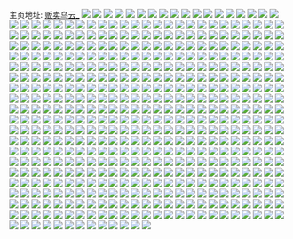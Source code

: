 主页地址: [贩卖乌云_](https://weibo.com/u/3824488824) 
![](https://wx4.sinaimg.cn/mw2000/e3f51178ly1h9l1xpzf3jj22c02c0qv6.jpg) 
![](https://wx4.sinaimg.cn/mw2000/e3f51178ly1h9l1xvq834j22c0340qv7.jpg) 
![](https://wx4.sinaimg.cn/mw2000/e3f51178ly1h9l84p3a1zj21o0280b29.jpg) 
![](https://wx4.sinaimg.cn/mw2000/e3f51178ly1h9bg2hauzcj21o0280kjl.jpg) 
![](https://wx4.sinaimg.cn/mw2000/e3f51178ly1h9bg2fwe7oj21o0280hdt.jpg) 
![](https://wx4.sinaimg.cn/mw2000/e3f51178ly1h989059ixij20u0140qea.jpg) 
![](https://wx4.sinaimg.cn/mw2000/e3f51178ly1h98907r7qaj22462tkhdv.jpg) 
![](https://wx4.sinaimg.cn/mw2000/e3f51178ly1h9890a0rxbj22c0340b2b.jpg) 
![](https://wx4.sinaimg.cn/mw2000/e3f51178ly1h9890ywzmkj22c0340e83.jpg) 
![](https://wx4.sinaimg.cn/mw2000/e3f51178ly1h9890x0booj20u01hch1l.jpg) 
![](https://wx4.sinaimg.cn/mw2000/e3f51178ly1h9896hztj0j22dc35su0y.jpg) 
![](https://wx4.sinaimg.cn/mw2000/e3f51178ly1h9895y2n9lj22c0340npf.jpg) 
![](https://wx4.sinaimg.cn/mw2000/e3f51178ly1h989ae6ytlj21o01o0e81.jpg) 
![](https://wx4.sinaimg.cn/mw2000/e3f51178ly1h93mwhxnmbj20u01hcgs7.jpg) 
![](https://wx4.sinaimg.cn/mw2000/e3f51178ly1h8lr9dwqh5j21ck1sox40.jpg) 
![](https://wx4.sinaimg.cn/mw2000/e3f51178ly1h8lr9fd9zvj21lc24gqv5.jpg) 
![](https://wx4.sinaimg.cn/mw2000/e3f51178ly1h8lr9d4oh6j22dc35se83.jpg) 
![](https://wx4.sinaimg.cn/mw2000/e3f51178ly1h8d4y6sxtkj223c2sgkjm.jpg) 
![](https://wx4.sinaimg.cn/mw2000/e3f51178ly1h8d4xwq4icj22362s8qv6.jpg) 
![](https://wx4.sinaimg.cn/mw2000/e3f51178ly1h8d4yj6uulj21o0280x6p.jpg) 
![](https://wx4.sinaimg.cn/mw2000/e3f51178ly1h8d4y52gi0j2140140aku.jpg) 
![](https://wx4.sinaimg.cn/mw2000/e3f51178ly1h8d4y5evycj20zo0zowlm.jpg) 
![](https://wx4.sinaimg.cn/mw2000/e3f51178ly1h6cjauxv38j23401r0x6p.jpg) 
![](https://wx4.sinaimg.cn/mw2000/e3f51178ly1h5mrefxcpqj22c03401ky.jpg) 
![](https://wx4.sinaimg.cn/mw2000/e3f51178ly1h5mrei43l8j21o01o04qp.jpg) 
![](https://wx4.sinaimg.cn/mw2000/e3f51178ly1h54d66y4pjj20md13sgzd.jpg) 
![](https://wx4.sinaimg.cn/mw2000/e3f51178ly1h54d67mhedj21r03404qq.jpg) 
![](https://wx4.sinaimg.cn/mw2000/e3f51178ly1h4vzz0sxoxj20q61id47s.jpg) 
![](https://wx4.sinaimg.cn/mw2000/e3f51178ly1h4vzz4zjhqj20qe13fag6.jpg) 
![](https://wx4.sinaimg.cn/mw2000/e3f51178ly1h4novh1q21j20u00u0taf.jpg) 
![](https://wx4.sinaimg.cn/mw2000/e3f51178ly1h3vw2kmycqj22312s34qp.jpg) 
![](https://wx4.sinaimg.cn/mw2000/e3f51178ly1h3q4rczaoyj21o01o0atc.jpg) 
![](https://wx4.sinaimg.cn/mw2000/e3f51178ly1h3q4rd8yx8j21o01o0e2v.jpg) 
![](https://wx4.sinaimg.cn/mw2000/e3f51178ly1h3q4rdksrhj21o01o04k1.jpg) 
![](https://wx4.sinaimg.cn/mw2000/e3f51178ly1h3q4rcpqj1j21o01o07mf.jpg) 
![](https://wx4.sinaimg.cn/mw2000/e3f51178ly1h3keeiryulj20zg1banl9.jpg) 
![](https://wx4.sinaimg.cn/mw2000/e3f51178ly1h3keldyhpsj23402c0u0z.jpg) 
![](https://wx4.sinaimg.cn/mw2000/e3f51178ly1h3kerj6onpj20zf0zg7l0.jpg) 
![](https://wx4.sinaimg.cn/mw2000/e3f51178ly1h29280m88rj21o0280kjl.jpg) 
![](https://wx4.sinaimg.cn/mw2000/e3f51178ly1h2927yq4qsj21o0280kjl.jpg) 
![](https://wx4.sinaimg.cn/mw2000/e3f51178ly1h29282cphfj21o0280kjl.jpg) 
![](https://wx4.sinaimg.cn/mw2000/e3f51178ly1h1htilsalyj20x510ak9n.jpg) 
![](https://wx4.sinaimg.cn/mw2000/e3f51178ly1h1htikekjzj21di1u0u0x.jpg) 
![](https://wx4.sinaimg.cn/mw2000/e3f51178ly1h1il2p2m0uj21gd1xuqv5.jpg) 
![](https://wx4.sinaimg.cn/mw2000/e3f51178ly1h1fd9c5mfhj20sc0scn4a.jpg) 
![](https://wx4.sinaimg.cn/mw2000/e3f51178ly1h0t6oeameej20ty10qwzo.jpg) 
![](https://wx4.sinaimg.cn/mw2000/e3f51178ly1gzsibax7lej21o0280x6p.jpg) 
![](https://wx4.sinaimg.cn/mw2000/e3f51178ly1gzsib9hgdmj21o0280qv5.jpg) 
![](https://wx4.sinaimg.cn/mw2000/e3f51178ly1gzothf9701j21o0280x6p.jpg) 
![](https://wx4.sinaimg.cn/mw2000/e3f51178ly1gzlm7h85w8j22c02c0kjm.jpg) 
![](https://wx4.sinaimg.cn/mw2000/e3f51178ly1gzlm7in7ylj22c02c24qp.jpg) 
![](https://wx4.sinaimg.cn/mw2000/e3f51178ly1gzlm7l4sqsj22c0340x6q.jpg) 
![](https://wx4.sinaimg.cn/mw2000/e3f51178ly1gzlm7lhgfij20kp0krn01.jpg) 
![](https://wx4.sinaimg.cn/mw2000/e3f51178ly1gzfukngt8fj21o01o0hdt.jpg) 
![](https://wx4.sinaimg.cn/mw2000/e3f51178ly1gzfrnl09t0j20u00u0ahm.jpg) 
![](https://wx4.sinaimg.cn/mw2000/e3f51178ly1gzfrnmqw28j20u00u049q.jpg) 
![](https://wx4.sinaimg.cn/mw2000/e3f51178ly1gzfukr1e0vj21o01o0x6p.jpg) 
![](https://wx4.sinaimg.cn/mw2000/e3f51178ly1gyz004dxs6j20u0140qc1.jpg) 
![](https://wx4.sinaimg.cn/mw2000/e3f51178ly1gyqdi87vejj20u0140qaf.jpg) 
![](https://wx4.sinaimg.cn/mw2000/e3f51178ly1gygu2rm0swj20u014044v.jpg) 
![](https://wx4.sinaimg.cn/mw2000/e3f51178ly1gygu2sbtoaj20u0140gsb.jpg) 
![](https://wx4.sinaimg.cn/mw2000/e3f51178ly1gygu2syh3tj20u0140qae.jpg) 
![](https://wx4.sinaimg.cn/mw2000/e3f51178ly1gygu2tu7onj20u0140qak.jpg) 
![](https://wx4.sinaimg.cn/mw2000/e3f51178ly1gygu8vdtcaj20u0140n2x.jpg) 
![](https://wx4.sinaimg.cn/mw2000/e3f51178ly1gygu8upvalj20u0140dmm.jpg) 
![](https://wx4.sinaimg.cn/mw2000/e3f51178ly1gygu8wwjsqj20u0140dml.jpg) 
![](https://wx4.sinaimg.cn/mw2000/e3f51178ly1gyguacj9o8j21400u011f.jpg) 
![](https://wx4.sinaimg.cn/mw2000/e3f51178ly1gxrnwtyzxlj20qv0qvgrb.jpg) 
![](https://wx4.sinaimg.cn/mw2000/e3f51178ly1gxjau8giojj21o0280e82.jpg) 
![](https://wx4.sinaimg.cn/mw2000/e3f51178ly1gxjaubhf6ej21o0280b2a.jpg) 
![](https://wx4.sinaimg.cn/mw2000/e3f51178ly1gxb0i6f742j22bz2bz4qr.jpg) 
![](https://wx4.sinaimg.cn/mw2000/e3f51178ly1gxccsnrw9tj21da1tqhdt.jpg) 
![](https://wx4.sinaimg.cn/mw2000/e3f51178ly1gxccsq5fkmj21qr2bo7wi.jpg) 
![](https://wx4.sinaimg.cn/mw2000/e3f51178ly1gxccssh38kj225y1mgx6p.jpg) 
![](https://wx4.sinaimg.cn/mw2000/e3f51178ly1gxccsv7n9xj21xk2kse83.jpg) 
![](https://wx4.sinaimg.cn/mw2000/e3f51178ly1gxccsy5lcoj22c03401l2.jpg) 
![](https://wx4.sinaimg.cn/mw2000/e3f51178ly1gxcct0672uj21yi2m0kjn.jpg) 
![](https://wx4.sinaimg.cn/mw2000/e3f51178ly1gxcct149isj225z2vzqv5.jpg) 
![](https://wx4.sinaimg.cn/mw2000/e3f51178ly1gxcct2tbqkj22c0340kjm.jpg) 
![](https://wx4.sinaimg.cn/mw2000/e3f51178ly1gxccsmm9o5j23402c0u10.jpg) 
![](https://wx4.sinaimg.cn/mw2000/e3f51178ly1gx53zui7efj20tl0t6myg.jpg) 
![](https://wx4.sinaimg.cn/mw2000/e3f51178ly1gx2zrnmvq0j21qv1fhk35.jpg) 
![](https://wx4.sinaimg.cn/mw2000/e3f51178ly1gx2zrxkizij21o02804qp.jpg) 
![](https://wx4.sinaimg.cn/mw2000/e3f51178ly1gwztsovqu3j21ma25s4qq.jpg) 
![](https://wx4.sinaimg.cn/mw2000/e3f51178ly1gwztsnulf9j21o0280kjl.jpg) 
![](https://wx4.sinaimg.cn/mw2000/e3f51178ly1gwyrymp183j22ni3j9u0y.jpg) 
![](https://wx4.sinaimg.cn/mw2000/e3f51178ly1gwruwejfpgj20u00x8tfz.jpg) 
![](https://wx4.sinaimg.cn/mw2000/e3f51178ly1gwm0aoes7pj21o0280u0x.jpg) 
![](https://wx4.sinaimg.cn/mw2000/e3f51178ly1gwm0aqblc9j21o0280npd.jpg) 
![](https://wx4.sinaimg.cn/mw2000/e3f51178ly1gwm0au3ebqj21o02801ky.jpg) 
![](https://wx4.sinaimg.cn/mw2000/e3f51178ly1gwkrmu22lqj21o02817wi.jpg) 
![](https://wx4.sinaimg.cn/mw2000/004aPafCly1gvna8z9i2bj62bb332hdt02.jpg) 
![](https://wx4.sinaimg.cn/mw2000/004aPafCly1gvna90ll8kj62ni3j91kz02.jpg) 
![](https://wx4.sinaimg.cn/mw2000/004aPafCly1gvna90zm24j60u01hc46w02.jpg) 
![](https://wx4.sinaimg.cn/mw2000/004aPafCly1gvna92kq94j61ak2are8202.jpg) 
![](https://wx4.sinaimg.cn/mw2000/004aPafCly1gvna932be2j60u01hcqdu02.jpg) 
![](https://wx4.sinaimg.cn/mw2000/004aPafCly1gvna94s639j62bb332x6p02.jpg) 
![](https://wx4.sinaimg.cn/mw2000/004aPafCly1gvna93t9zzj62c02c0qv502.jpg) 
![](https://wx4.sinaimg.cn/mw2000/004aPafCly1gvna969olbj62bb332u0x02.jpg) 
![](https://wx4.sinaimg.cn/mw2000/e3f51178ly1gvna9dsvwsj22c02c07wi.jpg) 
![](https://wx4.sinaimg.cn/mw2000/004aPafCly1gvj6vjgb0zj62bb332npd02.jpg) 
![](https://wx4.sinaimg.cn/mw2000/004aPafCly1gvddgmaw8ej62c03401ky02.jpg) 
![](https://wx4.sinaimg.cn/mw2000/004aPafCly1gvddgmupc7j62c0340qv502.jpg) 
![](https://wx4.sinaimg.cn/mw2000/004aPafCly1gvddgn938dj62c0340qv502.jpg) 
![](https://wx4.sinaimg.cn/mw2000/004aPafCly1gvddgnpxgmj62c0340npd02.jpg) 
![](https://wx4.sinaimg.cn/mw2000/004aPafCly1gvddgo8946j62c03404qq02.jpg) 
![](https://wx4.sinaimg.cn/mw2000/004aPafCly1gvddglu5awj62c0340qv502.jpg) 
![](https://wx4.sinaimg.cn/mw2000/e3f51178ly1gv89zy9h28j21o0280b29.jpg) 
![](https://wx4.sinaimg.cn/mw2000/004aPafCly1gv8a1fs5anj61o0280b2902.jpg) 
![](https://wx4.sinaimg.cn/mw2000/004aPafCly1gv8a1h73fcj62801o0kjm02.jpg) 
![](https://wx4.sinaimg.cn/mw2000/004aPafCly1gv8a1f2nu8j61o0280npd02.jpg) 
![](https://wx4.sinaimg.cn/mw2000/004aPafCly1gv8a4nem2hj61o01o07qp02.jpg) 
![](https://wx4.sinaimg.cn/mw2000/e3f51178ly1gv8a4on4vjj22801o0e81.jpg) 
![](https://wx4.sinaimg.cn/mw2000/e3f51178ly1gv8a4poncej22c0340kjm.jpg) 
![](https://wx4.sinaimg.cn/mw2000/004aPafCly1gv8a6dd9hzj62t4340kjn02.jpg) 
![](https://wx4.sinaimg.cn/mw2000/e3f51178ly1gv8a5zuc5vj21o0280qof.jpg) 
![](https://wx4.sinaimg.cn/mw2000/004aPafCly1gusl5goj16j633228a7wi02.jpg) 
![](https://wx4.sinaimg.cn/mw2000/004aPafCly1gusl5hb7p9j630c208x3u02.jpg) 
![](https://wx4.sinaimg.cn/mw2000/004aPafCly1gusl5iigglj633225h4qq02.jpg) 
![](https://wx4.sinaimg.cn/mw2000/004aPafCly1gusl5jrqzcj63322381ky02.jpg) 
![](https://wx4.sinaimg.cn/mw2000/004aPafCly1gumc9hnqynj61ks23pe8202.jpg) 
![](https://wx4.sinaimg.cn/mw2000/004aPafCly1gujk2hu5mvj61kv0yd00002.jpg) 
![](https://wx4.sinaimg.cn/mw2000/004aPafCly1gtvon80h5qj61o01o04qq02.jpg) 
![](https://wx4.sinaimg.cn/mw2000/004aPafCly1gtgpsxi1myj60oq0lmab002.jpg) 
![](https://wx4.sinaimg.cn/mw2000/e3f51178ly1gtcs4bllnhj22ri2riu11.jpg) 
![](https://wx4.sinaimg.cn/mw2000/e3f51178ly1gtcs4efbw0j22ti2ti1l0.jpg) 
![](https://wx4.sinaimg.cn/mw2000/e3f51178ly1gtcsc7h8znj22802804qs.jpg) 
![](https://wx4.sinaimg.cn/mw2000/e3f51178ly1gtcsdocic2j23332bbkjn.jpg) 
![](https://wx4.sinaimg.cn/mw2000/e3f51178ly1gt72njhce0j20u0140akh.jpg) 
![](https://wx4.sinaimg.cn/mw2000/e3f51178ly1gt72nk6fqvj20u0140wps.jpg) 
![](https://wx4.sinaimg.cn/mw2000/e3f51178ly1gt72nkvq6wj20u0140dqp.jpg) 
![](https://wx4.sinaimg.cn/mw2000/e3f51178ly1gt72nlj6lcj20u0140tji.jpg) 
![](https://wx4.sinaimg.cn/mw2000/e3f51178ly1gszauu5y1rj20k016e403.jpg) 
![](https://wx4.sinaimg.cn/mw2000/e3f51178ly1gstk7mnjc8j20jw5v4kjl.jpg) 
![](https://wx4.sinaimg.cn/mw2000/e3f51178ly1gsjx6cveaoj22c03404qs.jpg) 
![](https://wx4.sinaimg.cn/mw2000/e3f51178ly1gsjx6f0woxj22c0340hdw.jpg) 
![](https://wx4.sinaimg.cn/mw2000/e3f51178ly1gsjx6gpdlmj22ir1w2u0y.jpg) 
![](https://wx4.sinaimg.cn/mw2000/004aPafCly1gsjx6asqmxj62c0340npg02.jpg) 
![](https://wx4.sinaimg.cn/mw2000/e3f51178ly1gsjx6iox4wj22c03407wk.jpg) 
![](https://wx4.sinaimg.cn/mw2000/e3f51178ly1gsjx6kn9pej22c0340b2c.jpg) 
![](https://wx4.sinaimg.cn/mw2000/e3f51178ly1gshtvsmcsgj20u0140wll.jpg) 
![](https://wx4.sinaimg.cn/mw2000/e3f51178ly1gsfoungstvj20u013ztpw.jpg) 
![](https://wx4.sinaimg.cn/mw2000/e3f51178ly1gsfoumpsiwj20u013z4bp.jpg) 
![](https://wx4.sinaimg.cn/mw2000/e3f51178ly1gsfovwhjhrj21bs0rp7i1.jpg) 
![](https://wx4.sinaimg.cn/mw2000/e3f51178ly1gsc9tim1tpj23402c07wh.jpg) 
![](https://wx4.sinaimg.cn/mw2000/e3f51178ly1gsc9tkumdzj23402c0ts7.jpg) 
![](https://wx4.sinaimg.cn/mw2000/e3f51178ly1gsc9tm9in5j23402c0toj.jpg) 
![](https://wx4.sinaimg.cn/mw2000/e3f51178ly1gsc9tnxuu8j23402c07wh.jpg) 
![](https://wx4.sinaimg.cn/mw2000/e3f51178ly1gsc9tprfslj23402c0quu.jpg) 
![](https://wx4.sinaimg.cn/mw2000/e3f51178ly1gsc9trpqyuj23402c0kjl.jpg) 
![](https://wx4.sinaimg.cn/mw2000/e3f51178ly1gsc9tuijmmj23402c07wi.jpg) 
![](https://wx4.sinaimg.cn/mw2000/e3f51178ly1gsc9tgnh8ej23402c04qp.jpg) 
![](https://wx4.sinaimg.cn/mw2000/e3f51178ly1gsc9tz5ht1j22c0340b2a.jpg) 
![](https://wx4.sinaimg.cn/mw2000/e3f51178gy1grwt7ca5uej20u014016y.jpg) 
![](https://wx4.sinaimg.cn/mw2000/e3f51178ly1grupgdlc8gj20u014047s.jpg) 
![](https://wx4.sinaimg.cn/mw2000/e3f51178ly1grtqxu8dqjj20ty0b60tb.jpg) 
![](https://wx4.sinaimg.cn/mw2000/e3f51178ly1grsf231fn1j21o02807wh.jpg) 
![](https://wx4.sinaimg.cn/mw2000/e3f51178ly1grsf227stwj21o0280b29.jpg) 
![](https://wx4.sinaimg.cn/mw2000/e3f51178ly1grhsk27ygvj21o0280quk.jpg) 
![](https://wx4.sinaimg.cn/mw2000/e3f51178ly1grhsk31uv2j21o02801kx.jpg) 
![](https://wx4.sinaimg.cn/mw2000/e3f51178ly1grhslcbps9j20mm0fajvl.jpg) 
![](https://wx4.sinaimg.cn/mw2000/e3f51178ly1gqkje5af0mj214j14jgx0.jpg) 
![](https://wx4.sinaimg.cn/mw2000/e3f51178ly1gpqfg1g2tvj20u0140dnv.jpg) 
![](https://wx4.sinaimg.cn/mw2000/e3f51178ly1gp7jtqtcgjj20u00u0aih.jpg) 
![](https://wx4.sinaimg.cn/mw2000/e3f51178ly1gp7jtq50idj20u00u044o.jpg) 
![](https://wx4.sinaimg.cn/mw2000/e3f51178ly1gozdymp0n0j21o01o0qv5.jpg) 
![](https://wx4.sinaimg.cn/mw2000/e3f51178ly1gozdyjqgzcj21o01o0npd.jpg) 
![](https://wx4.sinaimg.cn/mw2000/e3f51178ly1goswvk9hhjj22bb332qv5.jpg) 
![](https://wx4.sinaimg.cn/mw2000/e3f51178ly1goinvi2vxrj21sc2ds4qp.jpg) 
![](https://wx4.sinaimg.cn/mw2000/e3f51178ly1gody2ytyscj21o0280qq1.jpg) 
![](https://wx4.sinaimg.cn/mw2000/e3f51178ly1gody2wcwtxj21o0280kj8.jpg) 
![](https://wx4.sinaimg.cn/mw2000/e3f51178ly1gody418peaj22c0340npd.jpg) 
![](https://wx4.sinaimg.cn/mw2000/e3f51178ly1gody4ryz5ij21ma25swqo.jpg) 
![](https://wx4.sinaimg.cn/mw2000/e3f51178ly1godyfb2ey7j211u1egnfd.jpg) 
![](https://wx4.sinaimg.cn/mw2000/e3f51178ly1gody30du08j21ma25snjf.jpg) 
![](https://wx4.sinaimg.cn/mw2000/e3f51178ly1gody49qrezj21o0280u0x.jpg) 
![](https://wx4.sinaimg.cn/mw2000/e3f51178ly1gody3tpkd7j20k00oyq5b.jpg) 
![](https://wx4.sinaimg.cn/mw2000/e3f51178ly1gody3v3ufyj20k00xh77k.jpg) 
![](https://wx4.sinaimg.cn/mw2000/e3f51178ly1godd8g3scpj21c91c9e6y.jpg) 
![](https://wx4.sinaimg.cn/mw2000/e3f51178ly1godd8feqfxj21dw1dwb0y.jpg) 
![](https://wx4.sinaimg.cn/mw2000/e3f51178ly1go9gjf4i7ej22bb332qv6.jpg) 
![](https://wx4.sinaimg.cn/mw2000/e3f51178ly1go9gjbrovcj21nz1nz4qp.jpg) 
![](https://wx4.sinaimg.cn/mw2000/e3f51178ly1go21nsi5wxj21o02807wi.jpg) 
![](https://wx4.sinaimg.cn/mw2000/e3f51178ly1go21nqwhmcj21o02801ky.jpg) 
![](https://wx4.sinaimg.cn/mw2000/e3f51178ly1go21nvypo9j21o0280x6p.jpg) 
![](https://wx4.sinaimg.cn/mw2000/e3f51178ly1gnzs7zdk83j20nl0z64qp.jpg) 
![](https://wx4.sinaimg.cn/mw2000/e3f51178ly1gnzs8laaavj20u015x174.jpg) 
![](https://wx4.sinaimg.cn/mw2000/e3f51178ly1gnpiu5xcd7j20u0140n9k.jpg) 
![](https://wx4.sinaimg.cn/mw2000/e3f51178ly1gnpiu7fhovj20u014044a.jpg) 
![](https://wx4.sinaimg.cn/mw2000/e3f51178ly1gnpiu3kwucj20u0140dt9.jpg) 
![](https://wx4.sinaimg.cn/mw2000/e3f51178ly1gnpiu4aibzj21400u0ako.jpg) 
![](https://wx4.sinaimg.cn/mw2000/e3f51178ly1gnpiu6nodxj21400u012h.jpg) 
![](https://wx4.sinaimg.cn/mw2000/e3f51178ly1gnpiu81x0lj20u014010q.jpg) 
![](https://wx4.sinaimg.cn/mw2000/e3f51178ly1gnpiu8wqsnj20u01404a6.jpg) 
![](https://wx4.sinaimg.cn/mw2000/e3f51178ly1gnpiu9ieo8j20u0140ah3.jpg) 
![](https://wx4.sinaimg.cn/mw2000/e3f51178ly1gnpiu50dvrj20u014048r.jpg) 
![](https://wx4.sinaimg.cn/mw2000/e3f51178ly1gnpiua4v2aj20u0140tf9.jpg) 
![](https://wx4.sinaimg.cn/mw2000/e3f51178ly1gnmc8b0lnrj21900u0wpu.jpg) 
![](https://wx4.sinaimg.cn/mw2000/e3f51178ly1gnmc88r5mvj20u0190aes.jpg) 
![](https://wx4.sinaimg.cn/mw2000/e3f51178ly1gnmc8c5cgkj20u0190wje.jpg) 
![](https://wx4.sinaimg.cn/mw2000/e3f51178ly1gnmc8d45cpj21900u0th7.jpg) 
![](https://wx4.sinaimg.cn/mw2000/e3f51178ly1gn9caf1srrj20u00u0dqk.jpg) 
![](https://wx4.sinaimg.cn/mw2000/e3f51178ly1gn9cafs1z4j20u00u07dk.jpg) 
![](https://wx4.sinaimg.cn/mw2000/e3f51178ly1gn9caggbgfj20u00u0132.jpg) 
![](https://wx4.sinaimg.cn/mw2000/e3f51178ly1gn9cah57orj20u00u0ti1.jpg) 
![](https://wx4.sinaimg.cn/mw2000/e3f51178ly1gn9cai1vduj20u00u07ev.jpg) 
![](https://wx4.sinaimg.cn/mw2000/e3f51178ly1gn9caivfd1j20u00u0k3f.jpg) 
![](https://wx4.sinaimg.cn/mw2000/e3f51178ly1gn9cajie0ej20u00u00yg.jpg) 
![](https://wx4.sinaimg.cn/mw2000/e3f51178ly1gn9cak2x7nj20u00u0qbx.jpg) 
![](https://wx4.sinaimg.cn/mw2000/e3f51178ly1gn9cal22rzj20u01404bu.jpg) 
![](https://wx4.sinaimg.cn/mw2000/e3f51178ly1gn2mpwfsuxj20u00wh4fa.jpg) 
![](https://wx4.sinaimg.cn/mw2000/e3f51178ly1gmkppe1ml3j21sc1tzhdt.jpg) 
![](https://wx4.sinaimg.cn/mw2000/e3f51178ly1gmkppey83sj21sc2dsnpd.jpg) 
![](https://wx4.sinaimg.cn/mw2000/e3f51178ly1gmje1lrw83j22c03404qp.jpg) 
![](https://wx4.sinaimg.cn/mw2000/e3f51178ly1gmhgsy36pmj22c03401ky.jpg) 
![](https://wx4.sinaimg.cn/mw2000/e3f51178ly1gmhgswmjkmj22c03404qq.jpg) 
![](https://wx4.sinaimg.cn/mw2000/e3f51178ly1gmhjypcgztj22c03401ky.jpg) 
![](https://wx4.sinaimg.cn/mw2000/e3f51178ly1gmhk204y88j21sc2dse82.jpg) 
![](https://wx4.sinaimg.cn/mw2000/e3f51178ly1gma9eiub4tj22c0340b2b.jpg) 
![](https://wx4.sinaimg.cn/mw2000/e3f51178ly1gma9emvsrmj22c0340kjn.jpg) 
![](https://wx4.sinaimg.cn/mw2000/e3f51178ly1gma9equo79j22c03404qq.jpg) 
![](https://wx4.sinaimg.cn/mw2000/e3f51178ly1gma9esgu18j22c0340kjm.jpg) 
![](https://wx4.sinaimg.cn/mw2000/e3f51178ly1gma9eukwrzj22c03401kz.jpg) 
![](https://wx4.sinaimg.cn/mw2000/e3f51178ly1gma9ew7ih5j23402c0u0x.jpg) 
![](https://wx4.sinaimg.cn/mw2000/e3f51178ly1gma9ezq3qfj21sc2dsqv5.jpg) 
![](https://wx4.sinaimg.cn/mw2000/e3f51178ly1gmiyd95mhyj20u0140qe0.jpg) 
![](https://wx4.sinaimg.cn/mw2000/e3f51178ly1gmiyd7f9brj20u0140qho.jpg) 
![](https://wx4.sinaimg.cn/mw2000/e3f51178ly1gmiyd7nua3j20k00zktdw.jpg) 
![](https://wx4.sinaimg.cn/mw2000/e3f51178ly1gma9f10mv3j21sc2dsu0x.jpg) 
![](https://wx4.sinaimg.cn/mw2000/e3f51178ly1gm7krnwq2ej22c0340u0y.jpg) 
![](https://wx4.sinaimg.cn/mw2000/e3f51178ly1gm7krq07nsj22c0340kjl.jpg) 
![](https://wx4.sinaimg.cn/mw2000/e3f51178ly1gm7krmpdk4j22c03404qq.jpg) 
![](https://wx4.sinaimg.cn/mw2000/e3f51178ly1gm7krri2o9j22c0340b29.jpg) 
![](https://wx4.sinaimg.cn/mw2000/e3f51178gy1gm0k8tkbwjj21o0280hdu.jpg) 
![](https://wx4.sinaimg.cn/mw2000/e3f51178gy1gm0kbo8hzsj22bb2bbhdv.jpg) 
![](https://wx4.sinaimg.cn/mw2000/e3f51178gy1glsz4x7jjaj20u01401ky.jpg) 
![](https://wx4.sinaimg.cn/mw2000/e3f51178gy1glrr58dtemj22c0340e82.jpg) 
![](https://wx4.sinaimg.cn/mw2000/e3f51178gy1glrr5vs66aj20dc0dcn1h.jpg) 
![](https://wx4.sinaimg.cn/mw2000/e3f51178gy1glrr754exej22c03401kz.jpg) 
![](https://wx4.sinaimg.cn/mw2000/e3f51178gy1glmn2z4ddqj22bb332h7a.jpg) 
![](https://wx4.sinaimg.cn/mw2000/e3f51178gy1glmn30a5v2j22bb3324qq.jpg) 
![](https://wx4.sinaimg.cn/mw2000/e3f51178ly1gmrs5xy5hkj20u014049g.jpg) 
![](https://wx4.sinaimg.cn/mw2000/e3f51178gy1gl7ofih9qfj20u0140e82.jpg) 
![](https://wx4.sinaimg.cn/mw2000/e3f51178gy1gl7ofhzxd9j21400u07wi.jpg) 
![](https://wx4.sinaimg.cn/mw2000/e3f51178gy1gl7ofg8rwtj20u01hbww1.jpg) 
![](https://wx4.sinaimg.cn/mw2000/e3f51178gy1gl7ofh7ycsj20u01hbx5z.jpg) 
![](https://wx4.sinaimg.cn/mw2000/e3f51178gy1gl1vc3u7u2j20sf11wqcr.jpg) 
![](https://wx4.sinaimg.cn/mw2000/e3f51178gy1gl1vc4pzejj23342bce82.jpg) 
![](https://wx4.sinaimg.cn/mw2000/e3f51178gy1gl1vc3im75j20hh0d4gpr.jpg) 
![](https://wx4.sinaimg.cn/mw2000/e3f51178gy1gl1vdkw6pgj21q41q41kx.jpg) 
![](https://wx4.sinaimg.cn/mw2000/e3f51178gy1gl1vc2uuc7j22bb332kjm.jpg) 
![](https://wx4.sinaimg.cn/mw2000/e3f51178gy1gl1vdjhjfij22c0340x6q.jpg) 
![](https://wx4.sinaimg.cn/mw2000/e3f51178gy1gl1vc5rt2vj21mc25s4qq.jpg) 
![](https://wx4.sinaimg.cn/mw2000/e3f51178gy1gl1vc0byqvj21851mve81.jpg) 
![](https://wx4.sinaimg.cn/mw2000/e3f51178gy1gl1vfj9cbqj23402c0b29.jpg) 
![](https://wx4.sinaimg.cn/mw2000/e3f51178gy1gkrcwxg9tdj21sc2dsqv5.jpg) 
![](https://wx4.sinaimg.cn/mw2000/e3f51178gy1gkrcwyxgx9j21sc2dsu0x.jpg) 
![](https://wx4.sinaimg.cn/mw2000/e3f51178gy1gknhv6e788j22bb3324qq.jpg) 
![](https://wx4.sinaimg.cn/mw2000/e3f51178gy1gknhv9ioobj22bb332x6p.jpg) 
![](https://wx4.sinaimg.cn/mw2000/e3f51178gy1gknhvmnmwxj22bb3324qq.jpg) 
![](https://wx4.sinaimg.cn/mw2000/e3f51178gy1gknhvnzwhmj22bb332qv5.jpg) 
![](https://wx4.sinaimg.cn/mw2000/e3f51178gy1gknhvp2i3oj22bb332npd.jpg) 
![](https://wx4.sinaimg.cn/mw2000/e3f51178gy1gknhvqizhoj22bb3321ky.jpg) 
![](https://wx4.sinaimg.cn/mw2000/e3f51178gy1gknhvrq88tj23322bbe81.jpg) 
![](https://wx4.sinaimg.cn/mw2000/e3f51178gy1gknhvsnztzj21au1qgn8z.jpg) 
![](https://wx4.sinaimg.cn/mw2000/e3f51178gy1gknhvt8vfqj210z1dawpy.jpg) 
![](https://wx4.sinaimg.cn/mw2000/e3f51178gy1gkjaiytulhj20ku17ykdg.jpg) 
![](https://wx4.sinaimg.cn/mw2000/e3f51178gy1gkjaj01dytj20ku194hdv.jpg) 
![](https://wx4.sinaimg.cn/mw2000/e3f51178gy1gkjaiy885wj20ku194qv6.jpg) 
![](https://wx4.sinaimg.cn/mw2000/e3f51178gy1gkioawsqtrj21o01o0kjl.jpg) 
![](https://wx4.sinaimg.cn/mw2000/e3f51178gy1gkioayh7waj22bb332qv7.jpg) 
![](https://wx4.sinaimg.cn/mw2000/e3f51178gy1gkiob0bxanj21sc2dse81.jpg) 
![](https://wx4.sinaimg.cn/mw2000/e3f51178gy1gkioavdtw4j20or0orage.jpg) 
![](https://wx4.sinaimg.cn/mw2000/e3f51178gy1gkiob1h7gnj23402c0b29.jpg) 
![](https://wx4.sinaimg.cn/mw2000/e3f51178gy1gkiob35ei0j21o02807mr.jpg) 
![](https://wx4.sinaimg.cn/mw2000/e3f51178gy1gkar7fqfn7j22bb332nph.jpg) 
![](https://wx4.sinaimg.cn/mw2000/e3f51178gy1gkar7d5dbnj22bb3324qv.jpg) 
![](https://wx4.sinaimg.cn/mw2000/e3f51178gy1gk8pgd2nrxj21o01o0u0x.jpg) 
![](https://wx4.sinaimg.cn/mw2000/e3f51178gy1gk2zpfl9coj22bc334kjl.jpg) 
![](https://wx4.sinaimg.cn/mw2000/e3f51178gy1gk2zpglkfhj22bb3321ky.jpg) 
![](https://wx4.sinaimg.cn/mw2000/e3f51178gy1gk2zphgoc5j22bc334hdt.jpg) 
![](https://wx4.sinaimg.cn/mw2000/e3f51178gy1gk2zpi7pbyj22801o07wh.jpg) 
![](https://wx4.sinaimg.cn/mw2000/e3f51178gy1gk2zpj493lj21qi2bc1kx.jpg) 
![](https://wx4.sinaimg.cn/mw2000/e3f51178gy1gk2zpk0tv2j22bb3321ky.jpg) 
![](https://wx4.sinaimg.cn/mw2000/e3f51178gy1gk2zpn0bjrj22xd270hdt.jpg) 
![](https://wx4.sinaimg.cn/mw2000/e3f51178gy1gk2zpm6aqrj22bb332qv6.jpg) 
![](https://wx4.sinaimg.cn/mw2000/e3f51178gy1gk2zpnzx6oj22bb332x6p.jpg) 
![](https://wx4.sinaimg.cn/mw2000/e3f51178gy1gk2ztymjj3j22bc3341kx.jpg) 
![](https://wx4.sinaimg.cn/mw2000/e3f51178gy1gk2zpoydidj21z41hc4qp.jpg) 
![](https://wx4.sinaimg.cn/mw2000/e3f51178gy1gk2zpkyfebj21l4245qht.jpg) 
![](https://wx4.sinaimg.cn/mw2000/e3f51178gy1gk2ztxqk0lj22bb3324qr.jpg) 
![](https://wx4.sinaimg.cn/mw2000/e3f51178gy1gjtq4sh98qj220e20e4qp.jpg) 
![](https://wx4.sinaimg.cn/mw2000/e3f51178gy1gjqxteok8ej20kt1110xr.jpg) 
![](https://wx4.sinaimg.cn/mw2000/e3f51178gy1gjqxte2i6uj22bb2bbkjl.jpg) 
![](https://wx4.sinaimg.cn/mw2000/e3f51178gy1gjqxtfhftnj22bb2bbu0x.jpg) 
![](https://wx4.sinaimg.cn/mw2000/e3f51178gy1gjqxtg71a2j215i21stt9.jpg) 
![](https://wx4.sinaimg.cn/mw2000/e3f51178gy1gjodjyp7zij20kt06i0uq.jpg) 
![](https://wx4.sinaimg.cn/mw2000/e3f51178gy1gjlr9jtki6j23322bbe82.jpg) 
![](https://wx4.sinaimg.cn/mw2000/e3f51178gy1gjlr9ltv2zj21z41hcwqk.jpg) 
![](https://wx4.sinaimg.cn/mw2000/e3f51178gy1gjlr9npr36j22bb2bbb0m.jpg) 
![](https://wx4.sinaimg.cn/mw2000/e3f51178gy1gjlr9l3xw2j23322bbnpe.jpg) 
![](https://wx4.sinaimg.cn/mw2000/e3f51178gy1gjlz5dt7bzj23322bbx6p.jpg) 
![](https://wx4.sinaimg.cn/mw2000/e3f51178gy1gjlr9qcmaij21o01o04qp.jpg) 
![](https://wx4.sinaimg.cn/mw2000/e3f51178gy1gjlr9okq12j23342bce81.jpg) 
![](https://wx4.sinaimg.cn/mw2000/e3f51178gy1gjlr9qt6p0j20tf0tf454.jpg) 
![](https://wx4.sinaimg.cn/mw2000/e3f51178gy1gjlz6gilhvj22bb332000.jpg) 
![](https://wx4.sinaimg.cn/mw2000/e3f51178ly1gjdglnrs1sj20kd09wtg9.jpg) 
![](https://wx4.sinaimg.cn/mw2000/e3f51178gy1gj0r8b26owj23342bcb2a.jpg) 
![](https://wx4.sinaimg.cn/mw2000/e3f51178gy1gj0rbx2hfoj22bc334e81.jpg) 
![](https://wx4.sinaimg.cn/mw2000/e3f51178gy1giwzk6ufy3j21o0280kd7.jpg) 
![](https://wx4.sinaimg.cn/mw2000/e3f51178gy1giwzk7gsnxj21o0280kdq.jpg) 
![](https://wx4.sinaimg.cn/mw2000/e3f51178gy1giwzk7w3k4j20ku0fc3zp.jpg) 
![](https://wx4.sinaimg.cn/mw2000/e3f51178gy1giu0spnlagj21400u0dmp.jpg) 
![](https://wx4.sinaimg.cn/mw2000/e3f51178gy1gilvlvyd73j228f2z8npd.jpg) 
![](https://wx4.sinaimg.cn/mw2000/e3f51178gy1gilvlx583pj22bc3344qq.jpg) 
![](https://wx4.sinaimg.cn/mw2000/e3f51178gy1gilvly36hjj22bc334hdt.jpg) 
![](https://wx4.sinaimg.cn/mw2000/e3f51178gy1gilvlz4wuwj22bc334kjl.jpg) 
![](https://wx4.sinaimg.cn/mw2000/e3f51178gy1gilvm00g7fj22bc334b29.jpg) 
![](https://wx4.sinaimg.cn/mw2000/e3f51178gy1gilvm1nbk4j21uo2gwb29.jpg) 
![](https://wx4.sinaimg.cn/mw2000/e3f51178gy1gilvuw8ymej22bc334x6p.jpg) 
![](https://wx4.sinaimg.cn/mw2000/e3f51178gy1gilvux4tkfj20af0iiabi.jpg) 
![](https://wx4.sinaimg.cn/mw2000/e3f51178gy1gilvuy3hndj22bc3341ky.jpg) 
![](https://wx4.sinaimg.cn/mw2000/e3f51178gy1giekw739h8j22bb332x6q.jpg) 
![](https://wx4.sinaimg.cn/mw2000/e3f51178gy1giekw3y0xjj21o0280qv6.jpg) 
![](https://wx4.sinaimg.cn/mw2000/e3f51178gy1giekwa6mbqj23k02dc1kz.jpg) 
![](https://wx4.sinaimg.cn/mw2000/e3f51178gy1giekwngtouj20u01eo1ky.jpg) 
![](https://wx4.sinaimg.cn/mw2000/e3f51178gy1giekwtty0rj20u01dau0x.jpg) 
![](https://wx4.sinaimg.cn/mw2000/e3f51178gy1giekxngat3j23402c0e81.jpg) 
![](https://wx4.sinaimg.cn/mw2000/e3f51178gy1ghyguuqsoaj20ku2vr1hf.jpg) 
![](https://wx4.sinaimg.cn/mw2000/e3f51178gy1ghyguu2lnpj20ku2xx4qp.jpg) 
![](https://wx4.sinaimg.cn/mw2000/e3f51178gy1ghyguw1ysgj20ku2wz1kx.jpg) 
![](https://wx4.sinaimg.cn/mw2000/e3f51178gy1ghyguwzatzj20ku34u1kx.jpg) 
![](https://wx4.sinaimg.cn/mw2000/e3f51178gy1ghyguy9xhbj20ku3irhdt.jpg) 
![](https://wx4.sinaimg.cn/mw2000/e3f51178gy1ghyguz2bkej20ku2w61kx.jpg) 
![](https://wx4.sinaimg.cn/mw2000/e3f51178gy1ghygv05q1rj20ku2sphdt.jpg) 
![](https://wx4.sinaimg.cn/mw2000/e3f51178gy1ghygv10h0hj20ku3nye81.jpg) 
![](https://wx4.sinaimg.cn/mw2000/e3f51178gy1ghygv1uxdnj20ku3uv7wh.jpg) 
![](https://wx4.sinaimg.cn/mw2000/e3f51178gy1ghrxfp1imoj20ku1947wj.jpg) 
![](https://wx4.sinaimg.cn/mw2000/e3f51178gy1ghrxfq4zd7j20ku1947wj.jpg) 
![](https://wx4.sinaimg.cn/mw2000/e3f51178gy1ghowxscmm7j23402c04qp.jpg) 
![](https://wx4.sinaimg.cn/mw2000/e3f51178gy1ghox0d803uj20u00u045b.jpg) 
![](https://wx4.sinaimg.cn/mw2000/e3f51178gy1ghmu29a4o9j20u00u0ag5.jpg) 
![](https://wx4.sinaimg.cn/mw2000/e3f51178gy1ghmu29qh2sj20u00u0tep.jpg) 
![](https://wx4.sinaimg.cn/mw2000/e3f51178gy1ghmu2a9pxzj20u00u0n46.jpg) 
![](https://wx4.sinaimg.cn/mw2000/e3f51178gy1ghmu2avwisj20u00u044z.jpg) 
![](https://wx4.sinaimg.cn/mw2000/e3f51178gy1ghmu2bliftj20u00u010b.jpg) 
![](https://wx4.sinaimg.cn/mw2000/e3f51178gy1ghmu2c5ubsj20u00u0gtw.jpg) 
![](https://wx4.sinaimg.cn/mw2000/e3f51178gy1ghmu2cr1sqj20u00u0wnj.jpg) 
![](https://wx4.sinaimg.cn/mw2000/e3f51178gy1ghmu28sqnjj20u00u00ze.jpg) 
![](https://wx4.sinaimg.cn/mw2000/e3f51178gy1ghmu2d7dplj20j60j50vk.jpg) 
![](https://wx4.sinaimg.cn/mw2000/e3f51178gy1ghchex7ggsj20rc0rctdi.jpg) 
![](https://wx4.sinaimg.cn/mw2000/e3f51178gy1ghchexwkhqj23342bcb29.jpg) 
![](https://wx4.sinaimg.cn/mw2000/e3f51178gy1ghchewkxlwj22bb2bbb2a.jpg) 
![](https://wx4.sinaimg.cn/mw2000/e3f51178gy1ghchezhzm5j22bb2bb4qp.jpg) 
![](https://wx4.sinaimg.cn/mw2000/e3f51178gy1ghcheyr2lcj22302301kx.jpg) 
![](https://wx4.sinaimg.cn/mw2000/e3f51178gy1ghchf0cnggj22bc334npd.jpg) 
![](https://wx4.sinaimg.cn/mw2000/e3f51178gy1ghchf18aqhj22q221je81.jpg) 
![](https://wx4.sinaimg.cn/mw2000/e3f51178gy1ghchf1sn97j21qs1b37oz.jpg) 
![](https://wx4.sinaimg.cn/mw2000/e3f51178gy1ghchf4chazj22bb1jj4qp.jpg) 
![](https://wx4.sinaimg.cn/mw2000/e3f51178gy1gh2cvl8fzwj20u00u04cf.jpg) 
![](https://wx4.sinaimg.cn/mw2000/e3f51178gy1gh2cvlyjy6j20u00u0aot.jpg) 
![](https://wx4.sinaimg.cn/mw2000/e3f51178gy1gh2cvmfgbkj20u00u0dwn.jpg) 
![](https://wx4.sinaimg.cn/mw2000/e3f51178gy1gh2cvn54jqj20u00u0qaa.jpg) 
![](https://wx4.sinaimg.cn/mw2000/e3f51178gy1gh2cvnqe6tj20u00u0jwu.jpg) 
![](https://wx4.sinaimg.cn/mw2000/e3f51178gy1gh2cvo5snvj20u00u0n1p.jpg) 
![](https://wx4.sinaimg.cn/mw2000/e3f51178ly1ggv8wqg9zhj20ty1404co.jpg) 
![](https://wx4.sinaimg.cn/mw2000/e3f51178ly1ggv8wtnel4j20ty140k9e.jpg) 
![](https://wx4.sinaimg.cn/mw2000/e3f51178ly1ggv8wy3al2j20u01hch8z.jpg) 
![](https://wx4.sinaimg.cn/mw2000/e3f51178ly1ggv8x0i4gjj20u01hcnke.jpg) 
![](https://wx4.sinaimg.cn/mw2000/e3f51178ly1ggv8wj64b3j20ty140h2r.jpg) 
![](https://wx4.sinaimg.cn/mw2000/e3f51178ly1ggv8x4kaj0j20u01hctv5.jpg) 
![](https://wx4.sinaimg.cn/mw2000/e3f51178ly1ggv8vh9kkyj20u01hee1y.jpg) 
![](https://wx4.sinaimg.cn/mw2000/e3f51178ly1ggv8w14sstj20u0140dls.jpg) 
![](https://wx4.sinaimg.cn/mw2000/e3f51178ly1ggv8xc54wpj20u01hctvc.jpg) 
![](https://wx4.sinaimg.cn/mw2000/e3f51178ly1ggkzjvbz30j20u0140k58.jpg) 
![](https://wx4.sinaimg.cn/mw2000/e3f51178ly1ggkzjxuwmtj21400u0dv7.jpg) 
![](https://wx4.sinaimg.cn/mw2000/e3f51178ly1ggkzjx69m3j21400u0dt4.jpg) 
![](https://wx4.sinaimg.cn/mw2000/e3f51178ly1ggkzlgsxagj20u014045z.jpg) 
![](https://wx4.sinaimg.cn/mw2000/e3f51178ly1ggkzlfnx5lj20u0140wo3.jpg) 
![](https://wx4.sinaimg.cn/mw2000/e3f51178ly1ggkzlf386lj21400u042d.jpg) 
![](https://wx4.sinaimg.cn/mw2000/e3f51178ly1ggkzli7egej21400u0thm.jpg) 
![](https://wx4.sinaimg.cn/mw2000/e3f51178ly1ggkzlirx3zj21400u07cj.jpg) 
![](https://wx4.sinaimg.cn/mw2000/e3f51178ly1ggkzlhp9vhj21400u049h.jpg) 
![](https://wx4.sinaimg.cn/mw2000/e3f51178ly1ggi8qf8l7bj21ds0n0u0y.jpg) 
![](https://wx4.sinaimg.cn/mw2000/e3f51178ly1gghspro3ymj20u0140ahj.jpg) 
![](https://wx4.sinaimg.cn/mw2000/e3f51178ly1gghsprffvoj20u0140agb.jpg) 
![](https://wx4.sinaimg.cn/mw2000/e3f51178ly1gghsprx6t9j20u0140ahq.jpg) 
![](https://wx4.sinaimg.cn/mw2000/e3f51178ly1gghsps8is1j20u0140aif.jpg) 
![](https://wx4.sinaimg.cn/mw2000/e3f51178ly1ggfe5q2ripj20u00u0ten.jpg) 
![](https://wx4.sinaimg.cn/mw2000/e3f51178ly1ggfe5qcep6j20n00n0wg2.jpg) 
![](https://wx4.sinaimg.cn/mw2000/e3f51178ly1ggfe5qjl36j20u00u0wjx.jpg) 
![](https://wx4.sinaimg.cn/mw2000/e3f51178ly1ggfe5qw1shj20u00u0nag.jpg) 
![](https://wx4.sinaimg.cn/mw2000/e3f51178ly1ggfe5rak52j20u00u0k15.jpg) 
![](https://wx4.sinaimg.cn/mw2000/e3f51178ly1ggfe5rks8cj20u00u045d.jpg) 
![](https://wx4.sinaimg.cn/mw2000/e3f51178ly1ggfe5rvdb5j20u00u0dkx.jpg) 
![](https://wx4.sinaimg.cn/mw2000/e3f51178ly1ggfe5pizypj20u00u048v.jpg) 
![](https://wx4.sinaimg.cn/mw2000/e3f51178ly1ggfe5s79i5j21hc0u0wqa.jpg) 
![](https://wx4.sinaimg.cn/mw2000/e3f51178ly1gg84moka8tj20u0140atl.jpg) 
![](https://wx4.sinaimg.cn/mw2000/e3f51178ly1gg84nd2hb4j20u010nne1.jpg) 
![](https://wx4.sinaimg.cn/mw2000/e3f51178ly1gg84msgorrj20u0140h4q.jpg) 
![](https://wx4.sinaimg.cn/mw2000/e3f51178ly1gg84mzqw4dj20u0140nfz.jpg) 
![](https://wx4.sinaimg.cn/mw2000/e3f51178ly1gg84nhqu6hj20u0140axn.jpg) 
![](https://wx4.sinaimg.cn/mw2000/e3f51178ly1gggjt4s01tj20q40q4n46.jpg) 
![](https://wx4.sinaimg.cn/mw2000/e3f51178ly1gg4ujy5jjuj22c0340b2a.jpg) 
![](https://wx4.sinaimg.cn/mw2000/e3f51178ly1gg4uk2rhmvj234022o7wh.jpg) 
![](https://wx4.sinaimg.cn/mw2000/e3f51178ly1gg4ujzn2bfj22c0340kjl.jpg) 
![](https://wx4.sinaimg.cn/mw2000/e3f51178ly1gg4uk96i6hj21a029udxp.jpg) 
![](https://wx4.sinaimg.cn/mw2000/e3f51178ly1gg4uk78vafj20u00u048h.jpg) 
![](https://wx4.sinaimg.cn/mw2000/e3f51178ly1gg4ujuq31tj222o340kjl.jpg) 
![](https://wx4.sinaimg.cn/mw2000/e3f51178ly1gg4uk67u7vj22c0340x6q.jpg) 
![](https://wx4.sinaimg.cn/mw2000/e3f51178ly1gg4uk19io5j222o3407wh.jpg) 
![](https://wx4.sinaimg.cn/mw2000/e3f51178ly1gg4uk8hhzzj21a029u7wh.jpg) 
![](https://wx4.sinaimg.cn/mw2000/e3f51178ly1gg3nbarimdj20u00u0di8.jpg) 
![](https://wx4.sinaimg.cn/mw2000/e3f51178ly1gg3nbg5zj3j20n00fc761.jpg) 
![](https://wx4.sinaimg.cn/mw2000/e3f51178ly1gg3nbd4y54j20u00u0dje.jpg) 
![](https://wx4.sinaimg.cn/mw2000/e3f51178ly1gg3nbgn7trj20n00n0gnl.jpg) 
![](https://wx4.sinaimg.cn/mw2000/e3f51178ly1gg3nbdpib6j20jr0jr772.jpg) 
![](https://wx4.sinaimg.cn/mw2000/e3f51178ly1gg3nblgq18j20u00u04cq.jpg) 
![](https://wx4.sinaimg.cn/mw2000/e3f51178ly1gg3ndzwsotj20u00u07b6.jpg) 
![](https://wx4.sinaimg.cn/mw2000/e3f51178ly1gg3nf01zq1j20u00u0qea.jpg) 
![](https://wx4.sinaimg.cn/mw2000/e3f51178ly1gg3ne0qkh3j20u00u0whx.jpg) 
![](https://wx4.sinaimg.cn/mw2000/e3f51178ly1gg1hywvc4hj20u00u0agq.jpg) 
![](https://wx4.sinaimg.cn/mw2000/e3f51178ly1gg1hyx85fvj20u00u0gul.jpg) 
![](https://wx4.sinaimg.cn/mw2000/e3f51178ly1gg1hyxh5nrj20u00u0479.jpg) 
![](https://wx4.sinaimg.cn/mw2000/e3f51178ly1gg1hyxta54j20u00u0ag1.jpg) 
![](https://wx4.sinaimg.cn/mw2000/e3f51178ly1gg1hyy5lxkj20u0140wr0.jpg) 
![](https://wx4.sinaimg.cn/mw2000/e3f51178ly1gg1hyyhziwj20u0140ak5.jpg) 
![](https://wx4.sinaimg.cn/mw2000/e3f51178ly1gfy5zkjcahj20u00u0qb4.jpg) 
![](https://wx4.sinaimg.cn/mw2000/e3f51178ly1gfy5zk6fibj20u00u010l.jpg) 
![](https://wx4.sinaimg.cn/mw2000/e3f51178ly1gfy61jxa5fj20u00u0457.jpg) 
![](https://wx4.sinaimg.cn/mw2000/e3f51178ly1gfy5zldh8lj20u01he16h.jpg) 
![](https://wx4.sinaimg.cn/mw2000/e3f51178ly1gfy5zm33m1j20u00u0wsl.jpg) 
![](https://wx4.sinaimg.cn/mw2000/e3f51178ly1gfy5zlqdihj20u00u0wmt.jpg) 
![](https://wx4.sinaimg.cn/mw2000/e3f51178ly1gfy5zn0yncj20u00u0tfs.jpg) 
![](https://wx4.sinaimg.cn/mw2000/e3f51178ly1gfy5zniw9xj20u00u0wnj.jpg) 
![](https://wx4.sinaimg.cn/mw2000/e3f51178ly1gfy60aci8dj21410u0dji.jpg) 
![](https://wx4.sinaimg.cn/mw2000/e3f51178ly1gfy5znalsej20u00u0dnu.jpg) 
![](https://wx4.sinaimg.cn/mw2000/e3f51178ly1gfs8me1mttj20u00u0don.jpg) 
![](https://wx4.sinaimg.cn/mw2000/e3f51178ly1gfs8mfqi73j20u0140qiq.jpg) 
![](https://wx4.sinaimg.cn/mw2000/e3f51178ly1gfs8mgpkp1j21400u07mj.jpg) 
![](https://wx4.sinaimg.cn/mw2000/e3f51178ly1gfs8mepje2j20u00u0dkx.jpg) 
![](https://wx4.sinaimg.cn/mw2000/e3f51178ly1gfs8mhfcv7j20u00u0q89.jpg) 
![](https://wx4.sinaimg.cn/mw2000/e3f51178ly1gfs8mddnqij20u014048x.jpg) 
![](https://wx4.sinaimg.cn/mw2000/e3f51178ly1gfs8mi0rq5j20u00u0tfz.jpg) 
![](https://wx4.sinaimg.cn/mw2000/e3f51178ly1gfimtx8im1j20p10p1n8a.jpg) 
![](https://wx4.sinaimg.cn/mw2000/e3f51178ly1gfimtw7nnej20u00u0wkk.jpg) 
![](https://wx4.sinaimg.cn/mw2000/e3f51178ly1gfindu3arqj20u00u0jxq.jpg) 
![](https://wx4.sinaimg.cn/mw2000/e3f51178ly1gfimty7ph8j20u00u0afh.jpg) 
![](https://wx4.sinaimg.cn/mw2000/e3f51178ly1gfimtz7xgtj20u00u0n7v.jpg) 
![](https://wx4.sinaimg.cn/mw2000/e3f51178ly1gfinbluvgkj20si0scwmr.jpg) 
![](https://wx4.sinaimg.cn/mw2000/e3f51178ly1gfinbk3w60j20n00n079r.jpg) 
![](https://wx4.sinaimg.cn/mw2000/e3f51178ly1gfinn53w5fj20u01hcn89.jpg) 
![](https://wx4.sinaimg.cn/mw2000/e3f51178ly1gfind3ef0kj20u0140jzj.jpg) 
![](https://wx4.sinaimg.cn/mw2000/e3f51178ly1gfh4onygx1j20u0140q8f.jpg) 
![](https://wx4.sinaimg.cn/mw2000/e3f51178ly1gfh4r2aq9dj20u0140n8c.jpg) 
![](https://wx4.sinaimg.cn/mw2000/e3f51178ly1gfdnlr14atj220931ynpe.jpg) 
![](https://wx4.sinaimg.cn/mw2000/e3f51178ly1gfdnmeevm7j20u00qpkjl.jpg) 
![](https://wx4.sinaimg.cn/mw2000/e3f51178ly1gfdnmd9gbcj20u00sk7qi.jpg) 
![](https://wx4.sinaimg.cn/mw2000/e3f51178ly1gfdnxnllfij20u00u0tof.jpg) 
![](https://wx4.sinaimg.cn/mw2000/e3f51178ly1gfdnyivjxhj20tb0se4m3.jpg) 
![](https://wx4.sinaimg.cn/mw2000/e3f51178ly1gfcvmgbqxqj20me0fxq4b.jpg) 
![](https://wx4.sinaimg.cn/mw2000/e3f51178ly1gfbrfqfwc9j20gt18xwjv.jpg) 
![](https://wx4.sinaimg.cn/mw2000/e3f51178ly1gfbrfsb6loj20gp18xwjz.jpg) 
![](https://wx4.sinaimg.cn/mw2000/e3f51178ly1gfbrg1lskfj20u0140ac6.jpg) 
![](https://wx4.sinaimg.cn/mw2000/e3f51178ly1gf942o7fxtj23322bbqv6.jpg) 
![](https://wx4.sinaimg.cn/mw2000/e3f51178ly1gf93rbs6foj20a50a574j.jpg) 
![](https://wx4.sinaimg.cn/mw2000/e3f51178ly1gf93rcc2e4j20ku0qbwmt.jpg) 
![](https://wx4.sinaimg.cn/mw2000/e3f51178ly1gf93rbkouyj20ku0rngv3.jpg) 
![](https://wx4.sinaimg.cn/mw2000/e3f51178ly1gf93rddpsvj23402c0u0x.jpg) 
![](https://wx4.sinaimg.cn/mw2000/e3f51178ly1gf93s09fh0j20a50a574j.jpg) 
![](https://wx4.sinaimg.cn/mw2000/e3f51178ly1gf942pnhdtj23322bbkjm.jpg) 
![](https://wx4.sinaimg.cn/mw2000/e3f51178ly1gf93repzkqj20ku0laafu.jpg) 
![](https://wx4.sinaimg.cn/mw2000/e3f51178ly1gf9436duccj20k00k0glm.jpg) 
![](https://wx4.sinaimg.cn/mw2000/e3f51178ly1gf754v0kyoj2334334npf.jpg) 
![](https://wx4.sinaimg.cn/mw2000/e3f51178ly1gf754vz5m0j2334334b29.jpg) 
![](https://wx4.sinaimg.cn/mw2000/e3f51178ly1gf754t5l54j2334334u0x.jpg) 
![](https://wx4.sinaimg.cn/mw2000/e3f51178ly1gf4mdwzqhaj20mz0gr7et.jpg) 
![](https://wx4.sinaimg.cn/mw2000/e3f51178ly1gf1kwxh567j20n00n0diy.jpg) 
![](https://wx4.sinaimg.cn/mw2000/e3f51178ly1gf11ke5dpnj22ds1scb29.jpg) 
![](https://wx4.sinaimg.cn/mw2000/e3f51178ly1gf11kfuwa5j23322bb1kz.jpg) 
![](https://wx4.sinaimg.cn/mw2000/e3f51178ly1gf11kir4e7j21o01o017f.jpg) 
![](https://wx4.sinaimg.cn/mw2000/e3f51178ly1gf11kd9qbyj22801o01ky.jpg) 
![](https://wx4.sinaimg.cn/mw2000/e3f51178ly1gf11ki4a1fj23322bbqv5.jpg) 
![](https://wx4.sinaimg.cn/mw2000/e3f51178ly1gf11lsciauj22qy234x6q.jpg) 
![](https://wx4.sinaimg.cn/mw2000/e3f51178ly1gf11kh4qwvj22ds1scqv5.jpg) 
![](https://wx4.sinaimg.cn/mw2000/e3f51178ly1gf11lqtx25j23402c0e82.jpg) 
![](https://wx4.sinaimg.cn/mw2000/e3f51178ly1gf11ltrhozj22801o0x6p.jpg) 
![](https://wx4.sinaimg.cn/mw2000/e3f51178ly1geveki96b7j22bb2bbx6p.jpg) 
![](https://wx4.sinaimg.cn/mw2000/e3f51178ly1geveklhbsjj22c02c07wi.jpg) 
![](https://wx4.sinaimg.cn/mw2000/e3f51178ly1gevekm8rkrj20pg0pggqa.jpg) 
![](https://wx4.sinaimg.cn/mw2000/e3f51178ly1gevekmnjopj211i11in5z.jpg) 
![](https://wx4.sinaimg.cn/mw2000/e3f51178ly1gevekn1ng4j20u00u0jyy.jpg) 
![](https://wx4.sinaimg.cn/mw2000/e3f51178ly1gevekgdk87j21mi1minks.jpg) 
![](https://wx4.sinaimg.cn/mw2000/e3f51178ly1gevekpimuvj21o0280nhz.jpg) 
![](https://wx4.sinaimg.cn/mw2000/e3f51178ly1gevepy7409j21o0280u12.jpg) 
![](https://wx4.sinaimg.cn/mw2000/e3f51178ly1gevepdled6j23402c0k90.jpg) 
![](https://wx4.sinaimg.cn/mw2000/e3f51178ly1get25vfy4zj20u01400y9.jpg) 
![](https://wx4.sinaimg.cn/mw2000/e3f51178ly1get25wgo9oj20u0140te8.jpg) 
![](https://wx4.sinaimg.cn/mw2000/e3f51178ly1get25x8w1vj20u0140afg.jpg) 
![](https://wx4.sinaimg.cn/mw2000/e3f51178ly1get29ajkqcj20u01407hx.jpg) 
![](https://wx4.sinaimg.cn/mw2000/e3f51178ly1get25ue4khj20n01dsqbd.jpg) 
![](https://wx4.sinaimg.cn/mw2000/e3f51178ly1get29bblm8j20u0140n2j.jpg) 
![](https://wx4.sinaimg.cn/mw2000/e3f51178ly1gepsc3gr8tj20u00u0ams.jpg) 
![](https://wx4.sinaimg.cn/mw2000/e3f51178ly1gepsc499bsj20u00u0k3f.jpg) 
![](https://wx4.sinaimg.cn/mw2000/e3f51178ly1gepsc4zwd4j20u00u0tmf.jpg) 
![](https://wx4.sinaimg.cn/mw2000/e3f51178ly1gepsc6ipstj20u00u0dst.jpg) 
